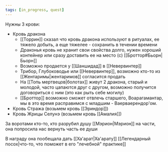 ```yaml
---
tags: [in_progress, quest]
---
```

Нужны 3 крови:

- Кровь дракона
	- [[Торрин]] сказал что кровь дракона используют в ритуалах, ее тяжело добыть, а еще тяжелее - сохранить в течении времени
	- Драконья кровь не хранит свои свойства долго, нужен хороший контейнер или сразу доставить ее на место (c) [[Броттор#Бьорн|Бьорн]]
	- Возможно продается у [[Шаншидад]] в [[Невервинтер]]
	- Трибор, Глубоководье или [[Невервинтер]], возможно кто-то из [[Жентаримы|жентаримов]] согласится продать
	- На [[Топь мертвецов|болотах]] живут 2 дракона, старый и молодой, часто цапаются друг с другом, возможно получится договориться с ним (это как рыть себе могилу)
	- [[Броттор]] возможно сможет отвлечь старшего, Воарагамантар, мы в это время расправимся с младшим - Ваерваерендор'ом.
- Кровь Стража (возьмем кровь [[Эриндор]])
- Кровь Жрицы Селунэ (возьмем кровь [[Амалия]])

За воротами кто-то, кто разрубил душу [[Мэрион|Мэрион]] на части, она попросила нас вернуть часть ее души

В награду она пообещала дать [[Ха'арат|Ха'арату]] [[Легендарный посох|что-то, что поможет в его "лечебной" практике]]
